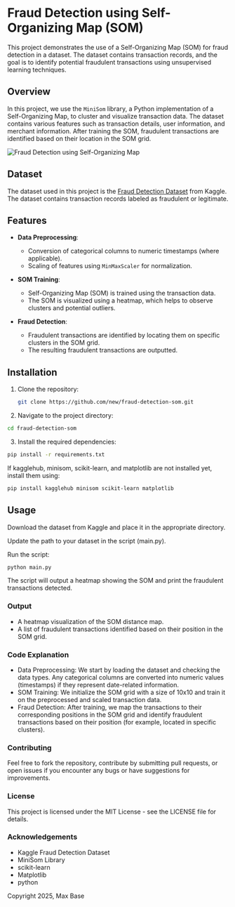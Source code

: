 # Fraud Detection using Self-Organizing Map (SOM)

This project demonstrates the use of a Self-Organizing Map (SOM) for fraud detection in a dataset. The dataset contains transaction records, and the goal is to identify potential fraudulent transactions using unsupervised learning techniques.

## Overview

In this project, we use the `MiniSom` library, a Python implementation of a Self-Organizing Map, to cluster and visualize transaction data. The dataset contains various features such as transaction details, user information, and merchant information. After training the SOM, fraudulent transactions are identified based on their location in the SOM grid.

![Fraud Detection using Self-Organizing Map](https://github.com/user-attachments/assets/43b8adf7-1344-4e93-a5e9-445307007401)

## Dataset

The dataset used in this project is the [Fraud Detection Dataset](https://www.kaggle.com/kartik2112/fraud-detection) from Kaggle. The dataset contains transaction records labeled as fraudulent or legitimate.

## Features

- **Data Preprocessing**: 
    - Conversion of categorical columns to numeric timestamps (where applicable).
    - Scaling of features using `MinMaxScaler` for normalization.
    
- **SOM Training**: 
    - Self-Organizing Map (SOM) is trained using the transaction data.
    - The SOM is visualized using a heatmap, which helps to observe clusters and potential outliers.

- **Fraud Detection**: 
    - Fraudulent transactions are identified by locating them on specific clusters in the SOM grid.
    - The resulting fraudulent transactions are outputted.

## Installation

1. Clone the repository:

   ```bash
   git clone https://github.com/new/fraud-detection-som.git
   ```

2. Navigate to the project directory:

```bash
cd fraud-detection-som
```

3. Install the required dependencies:

```bash
pip install -r requirements.txt
```

If kagglehub, minisom, scikit-learn, and matplotlib are not installed yet, install them using:

```bash
pip install kagglehub minisom scikit-learn matplotlib
```

## Usage

Download the dataset from Kaggle and place it in the appropriate directory.

Update the path to your dataset in the script (main.py).

Run the script:

```bash
python main.py
```

The script will output a heatmap showing the SOM and print the fraudulent transactions detected.

### Output

- A heatmap visualization of the SOM distance map.
- A list of fraudulent transactions identified based on their position in the SOM grid.

### Code Explanation

- Data Preprocessing: We start by loading the dataset and checking the data types. Any categorical columns are converted into numeric values (timestamps) if they represent date-related information.
- SOM Training: We initialize the SOM grid with a size of 10x10 and train it on the preprocessed and scaled transaction data.
- Fraud Detection: After training, we map the transactions to their corresponding positions in the SOM grid and identify fraudulent transactions based on their position (for example, located in specific clusters).

### Contributing

Feel free to fork the repository, contribute by submitting pull requests, or open issues if you encounter any bugs or have suggestions for improvements.

### License

This project is licensed under the MIT License - see the LICENSE file for details.

### Acknowledgements

- Kaggle Fraud Detection Dataset
- MiniSom Library
- scikit-learn
- Matplotlib
- python

Copyright 2025, Max Base
